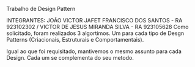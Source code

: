 Trabalho de Design Pattern 

INTEGRANTES: JOÃO VICTOR JAFET FRANCISCO DOS SANTOS - RA 923102302 / VICTOR DE JESUS MIRANDA SILVA - RA 923105628
Como solicitado, foram realizados 3 algortimos. Um para cada tipo de Desgn Patterns (Criacionais, Estruturais e Comportamentais).

Igual ao que foi requisitado, mantivemos o mesmo assunto para cada Design. Cada um se complementa do seu metodo.
